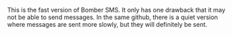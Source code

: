 This is the fast version of Bomber SMS.  It only has one drawback that it may not be able to send messages.  In the same github, there is a quiet version where messages are sent more slowly, but they will definitely be sent.
